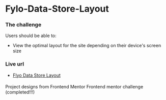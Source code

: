 # Fylo-Data-Store-Layout

### The challenge

Users should be able to:

- View the optimal layout for the site depending on their device's screen size

### Live url
* [Flyo Data Store Layout](https://fylo-data-store-layout.netlify.app/)


####
Project designs from Frontend Mentor
Frontend mentor challenge (completed!!!)
